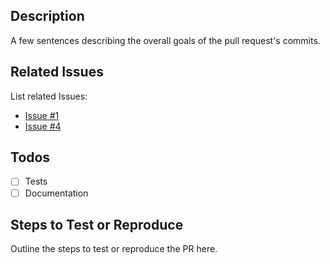 ## Description
A few sentences describing the overall goals of the pull request's commits.

## Related Issues
List related Issues:
 - [Issue #1](https://github.com/ThexXTURBOXx/studip-app-uni-passau/issues/1)
 - [Issue #4](https://github.com/ThexXTURBOXx/studip-app-uni-passau/issues/4)

## Todos
- [ ] Tests
- [ ] Documentation

## Steps to Test or Reproduce
Outline the steps to test or reproduce the PR here.
